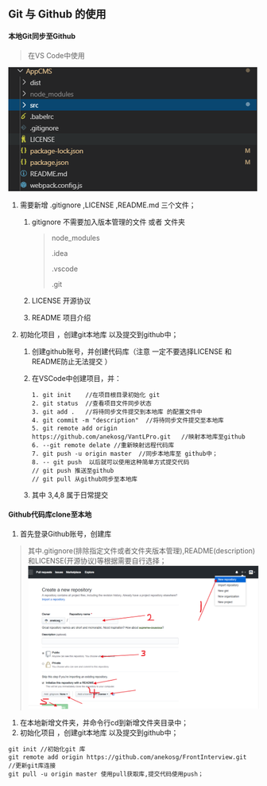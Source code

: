 ## Git 与 Github 的使用

#### 本地Git同步至Github

> 在VS Code中使用 

![1571914061991](./../images/1571914061991.png)

1. 需要新增 .gitignore ,LICENSE ,README.md 三个文件；
   1. gitignore  不需要加入版本管理的文件 或者 文件夹

      > node_modules
      >
      > .idea
      >
      > .vscode
      >
      > .git

   2. LICENSE  开源协议

   3. README 项目介绍

2. 初始化项目 ，创建git本地库 以及提交到github中；

   1. 创建github账号，并创建代码库（注意 一定不要选择LICENSE  和 README防止无法提交 ）

   2. 在VSCode中创建项目，并：

      ```
      1. git init    //在项目根目录初始化 git
      2. git status  //查看项目文件同步状态
      3. git add .   //将待同步文件提交到本地库 的配置文件中
      4. git commit -m "description"  //将待同步文件提交至本地库
      5. git remote add origin https://github.com/anekosg/VantLPro.git   //映射本地库至github 
      6. --git remote delate //重新映射远程代码库
      7. git push -u origin master  //同步本地库至 github中；
      8. -- git push  以后就可以使用这种简单方式提交代码
      // git push 推送至github 
      // git pull 从github同步至本地库
      ```

   3. 其中 3,4,8 属于日常提交
#### Github代码库clone至本地
1. 首先登录Github账号，创建库
> 其中.gitignore(排除指定文件或者文件夹版本管理),README(description)和LICENSE(开源协议)等根据需要自行选择；
![1572346933](./../images/1572346933.jpg)
1. 在本地新增文件夹，并命令行cd到新增文件夹目录中；
2. 初始化项目 ，创建git本地库 以及提交到github中；
```
git init //初始化git 库
git remote add origin https://github.com/anekosg/FrontInterview.git   //更新git库连接
git pull -u origin master 使用pull获取库,提交代码使用push；
```